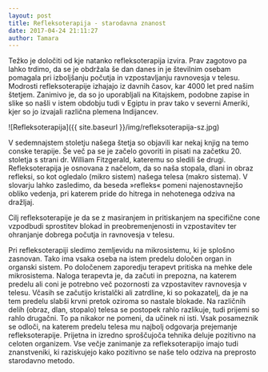 ```yaml
---
layout: post
title: Refleksoterapija - starodavna znanost
date: 2017-04-24 21:11:27
author: Tamara
---
```

Težko je določiti od kje natanko refleksoterapija izvira. Prav zagotovo pa lahko trdimo, da se je obdržala še dan danes in je številnim osebam pomagala pri izboljšanju počutja in vzpostavljanju ravnovesja v telesu.
Modrosti refleksoterapije izhajajo iz davnih časov, kar 4000 let pred našim štetjem. Zanimivo je, da so jo uporabljali na Kitajskem, podobne zapise in slike so našli v istem obdobju tudi v Egiptu in prav tako v severni Ameriki, kjer so jo izvajali različna plemena Indijancev. 

![Refleksoterapija]({{ site.baseurl }}/img/refleksoterapija-sz.jpg)

V sedemnajstem stoletju našega štetja so objavili kar nekaj knjig na temo conske terapije. Še več pa se je začelo govoriti in pisati na začetku 20. stoletja s strani dr. William Fitzgerald, kateremu so sledili še drugi. 
Refleksoterapija je osnovana z načelom, da so naša stopala, dlani in obraz refleksi, so kot ogledalo (mikro sistem) našega telesa (makro sistema). V slovarju lahko zasledimo, da beseda »refleks« pomeni najenostavnejšo obliko vedenja, pri katerem pride do hitrega in nehotenega odziva na dražljaj. 

Cilj refleksoterapije je da se z masiranjem in pritiskanjem na specifične cone vzpodbudi sprostitev blokad in preobremenjenosti in vzpostavitev ter ohranjanje dobrega počutja in ravnovesja v telesu.

Pri refleksoterapiji sledimo zemljevidu na mikrosistemu, ki je splošno zasnovan. Tako ima vsaka oseba na istem predelu določen organ in organski sistem. Po določenem zaporedju terapevt pritiska na mehke dele mikrosistema. Naloga terapevta je, da začuti in prepozna, na katerem predelu ali coni je potrebno več pozornosti za vzpostavitev ravnovesja v telesu. Včasih se začutijo kristalčki ali zatrdline, ki so pokazatelj, da je na tem predelu slabši krvni pretok oziroma so nastale blokade. 
Na različnih delih (obraz, dlan, stopalo) telesa se postopek rahlo razlikuje, tudi prijemi so rahlo drugačni. To pa nikakor ne pomeni, da učinek ni isti. Vsak posameznik se odloči, na katerem predelu telesa mu najbolj odgovarja prejemanje refleksoterapije. 
Prijetna in izredno sproščujoča tehnika deluje pozitivno na celoten organizem. Vse večje zanimanje za refleksoterapijo imajo tudi znanstveniki, ki raziskujejo kako pozitivno se naše telo odziva na preprosto starodavno metodo.